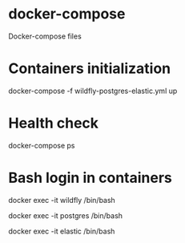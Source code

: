 # docker-compose
Docker-compose files

# Containers initialization
docker-compose -f wildfly-postgres-elastic.yml up

# Health check
docker-compose ps

# Bash login in containers
docker exec -it wildfly /bin/bash

docker exec -it postgres /bin/bash

docker exec -it elastic /bin/bash
